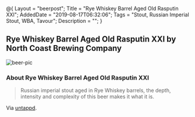 @{
 Layout = "beerpost";
 Title = "Rye Whiskey Barrel Aged Old Rasputin XXI";
 AddedDate = "2019-08-17T06:32:06";
 Tags = "Stout, Russian Imperial Stout, WBA, Tavour";
 Description = "";
 }
 

## Rye Whiskey Barrel Aged Old Rasputin XXI by North Coast Brewing Company

![beer-pic]

### About Rye Whiskey Barrel Aged Old Rasputin XXI

> Russian imperial stout aged in Rye Whiskey barrels, the depth, intensity and complexity of this beer makes it what it is.

Via [untappd][untappd-url].

[untappd-url]: <https://untappd.com//b/north-coast-brewing-company-rye-whiskey-barrel-aged-old-rasputin-xxi/2972084>
[beer-pic]: https://jasonpowley.com/assets/img/2019-08-17-rye-whiskey-barrel-aged-old-rasputin-xxi.jpeg "Rye Whiskey Barrel Aged Old Rasputin XXI by North Coast Brewing Company"
